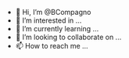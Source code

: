 - 👋 Hi, I’m @BCompagno
- 👀 I’m interested in ...
- 🌱 I’m currently learning ...
- 💞️ I’m looking to collaborate on ...
- 📫 How to reach me ...

<!---
BCompagno/BCompagno is a ✨ special ✨ repository because its `README.md` (this file) appears on your GitHub profile.
You can click the Preview link to take a look at your changes.
--->
